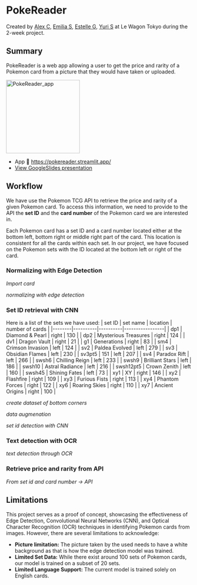 # PokeReader
Created by [Alex C](https://github.com/AoesJP), [Emilia S](https://github.com/emiliasato), [Estelle G](https://github.com/EstelleGqln), [Yuri S](https://github.com/teddy8193) at Le Wagon Tokyo during the 2-week project.

## Summary
PokeReader is a web app allowing a user to get the price and rarity of a Pokemon card from a picture that they would have taken or uploaded.

<img src="PokeReader_app.png" alt="PokeReader_app" width="200"/>

- App 🔗 https://pokereader.streamlit.app/
- [View GoogleSlides presentation](https://docs.google.com/presentation/d/1Pb1OAsDZ5j1nHlwInYsBzDwfNHyLLF8TBN1zhLPsFgI/edit?usp=sharing)


## Workflow
We have use the Pokemon TCG API to retrieve the price and rarity of a given Pokemon card. To access this information, we need to provide to the API the **set ID** and the **card number** of the Pokemon card we are interested in. 

Each Pokemon card has a set ID and a card number located either at the bottom left, bottom right or middle right part of the card. This location is consistent for all the cards within each set. In our project, we have focused on the Pokemon sets with the ID located at the bottom left or right of the card.

### Normalizing with Edge Detection
_Import card_

_normalizing with edge detection_


### Set ID retrieval with CNN

Here is a list of the sets we have used:
| set ID | set name | location | number of cards |
|--------|----------|----------|-----------------|
| dp1 | Diamond & Pearl | right | 130 | 
| dp2 | Mysterious Treasures | right | 124 | 
| dv1 | Dragon Vault | right | 21 | 
| g1 | Generations | right | 83 |
| sm4 | Crimson Invasion | left | 124 |
| sv2 | Paldea Evolved | left | 279 |
| sv3 | Obsidian Flames | left | 230 |
| sv3pt5 | 151 | left | 207 |
| sv4 | Paradox Rift | left | 266 |
| swsh6 | Chilling Reign | left | 233 | 
| swsh9 | Brilliant Stars | left | 186 | 
| swsh10 | Astral Radiance | left | 216 |
| swsh12pt5 | Crown Zenith | left | 160 | 
| swsh45 | Shining Fates | left | 73 | 
| xy1 | XY | right | 146 | 
| xy2 | Flashfire | right | 109 | 
| xy3 | Furious Fists | right | 113 |
| xy4 | Phantom Forces | right | 122 |
| xy6 | Roaring Skies | right | 110 |
| xy7 | Ancient Origins | right | 100 |

_create dataset of bottom corners_

_data augmenation_

_set id detection with CNN_

### Text detection with OCR

_text detection through OCR_

### Retrieve price and rarity from API

_From set id and card number -> API_


## Limitations
This project serves as a proof of concept, showcasing the effectiveness of Edge Detection, Convolutional Neural Networks (CNN), and Optical Character Recognition (OCR) techniques in identifying Pokemon cards from images. However, there are several limitations to acknowledge:
- **Picture limitation:** The picture taken by the used needs to have a white background as that is how the edge detection model was trained.
- **Limited Set Data:** While there exist around 100 sets of Pokemon cards, our model is trained on a subset of 20 sets. 
- **Limited Language Support:** The current model is trained solely on English cards.


